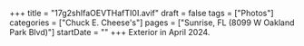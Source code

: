 +++
title = "17g2shIfaOEVTHafTI0I.avif"
draft = false
tags = ["Photos"]
categories = ["Chuck E. Cheese's"]
pages = ["Sunrise, FL (8099 W Oakland Park Blvd)"]
startDate = ""
+++
Exterior in April 2024.
